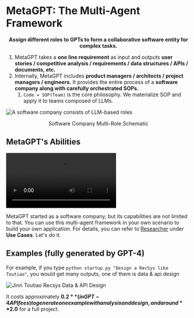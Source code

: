 # MetaGPT: The Multi-Agent Framework

<p align="center">
<b>Assign different roles to GPTs to form a collaborative software entity for complex tasks.</b>
</p>

1. MetaGPT takes a **one line requirement** as input and outputs **user stories / competitive analysis / requirements / data structures / APIs / documents, etc.**
2. Internally, MetaGPT includes **product managers / architects / project managers / engineers.** It provides the entire process of a **software company along with carefully orchestrated SOPs.**
   1. `Code = SOP(Team)` is the core philosophy. We materialize SOP and apply it to teams composed of LLMs.

![A software company consists of LLM-based roles](/image/software_company_cd.jpg)

<p align="center">Software Company Multi-Role Schematic</p>

## MetaGPT's Abilities

<video  controls>
  <source src="https://github.com/geekan/MetaGPT/assets/34952977/34345016-5d13-489d-b9f9-b82ace413419" type="video/mp4">
</video>

MetaGPT started as a software company, but its capabilities are not limited to that. You can use this multi-agent framework in your own scenario to build your own application. For details, you can refer to [Researcher](../use_cases/agent/researcher) under **Use Cases**. Let's do it.

## Examples (fully generated by GPT-4)

For example, if you type `python startup.py "Design a RecSys like Toutiao"`, you would get many outputs, one of them is data & api design

![Jinri Toutiao Recsys Data & API Design](/image/data_api_design.png)

It costs approximately **$0.2** (in GPT-4 API fees) to generate one example with analysis and design, and around **$2.0** for a full project.
